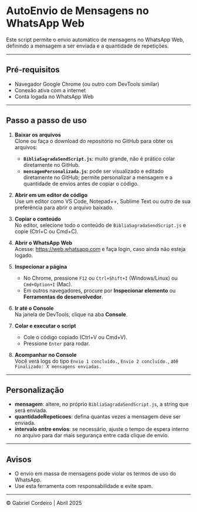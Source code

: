 # AutoEnvio de Mensagens no WhatsApp Web

Este script permite o envio automático de mensagens no WhatsApp Web, definindo a mensagem a ser enviada e a quantidade de repetições.

---

## Pré‑requisitos

- Navegador Google Chrome (ou outro com DevTools similar)  
- Conexão ativa com a internet  
- Conta logada no WhatsApp Web

---

## Passo a passo de uso

1. **Baixar os arquivos**  
   Clone ou faça o download do repositório no GitHub para obter os arquivos:  
   - **`BibliaSagradaSendScript.js`**: muito grande, não é prático colar diretamente no GitHub.  
   - **`mensagemPersonalizada.js`**: pode ser visualizado e editado diretamente no GitHub; permite personalizar a mensagem e a quantidade de envios antes de copiar o código.

2. **Abrir em um editor de código**  
   Use um editor como VS Code, Notepad++, Sublime Text ou outro de sua preferência para abrir o arquivo baixado.

3. **Copiar o conteúdo**  
   No editor, selecione todo o conteúdo de `BibliaSagradaSendScript.js` e copie (Ctrl+C ou Cmd+C).

4. **Abrir o WhatsApp Web**  
   Acesse: https://web.whatsapp.com e faça login, caso ainda não esteja logado.

5. **Inspecionar a página**  
   - No Chrome, pressione `F12` ou `Ctrl+Shift+I` (Windows/Linux) ou `Cmd+Option+I` (Mac).  
   - Em outros navegadores, procure por **Inspecionar elemento** ou **Ferramentas do desenvolvedor**.

6. **Ir até o Console**  
   Na janela de DevTools, clique na aba **Console**.

7. **Colar e executar o script**  
   - Cole o código copiado (Ctrl+V ou Cmd+V).  
   - Pressione `Enter` para rodar.

8. **Acompanhar no Console**  
   Você verá logs do tipo `Envio 1 concluído.`, `Envio 2 concluído.`, até `Finalizado: X mensagens enviadas.`

---

## Personalização

- **mensagem**: altere, no próprio `BibliaSagradaSendScript.js`, a string que será enviada.  
- **quantidadeRepeticoes**: defina quantas vezes a mensagem deve ser enviada.  
- **intervalo entre envios**: se necessário, ajuste o tempo de espera interno no arquivo para dar mais segurança entre cada clique de envio.

---

## Avisos

- O envio em massa de mensagens pode violar os termos de uso do WhatsApp.  
- Use esta ferramenta com responsabilidade e evite spam.

---

© Gabriel Cordeiro | Abril 2025

